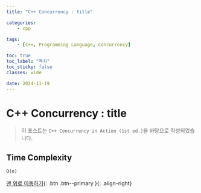 ```yaml
---
title: "C++ Concurrency : title"

categories:
    - cpp

tags:
    - [C++, Programming Language, Concurrency]

toc: true
toc_label: "목차"
toc_sticky: false
classes: wide

date: 2024-11-19
---
```


# C++ Concurrency : title

> 이 포스트는 `C++ Concurrency in Action (1st ed.)`을 바탕으로 작성되었습니다.

## Time Complexity
`O(n)`




[맨 위로 이동하기](#){: .btn .btn--primary }{: .align-right}